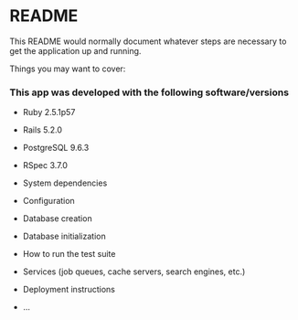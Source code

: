 # README

This README would normally document whatever steps are necessary to get the
application up and running.

Things you may want to cover:

### This app was developed with the following software/versions

 * Ruby 2.5.1p57
 * Rails 5.2.0
 * PostgreSQL 9.6.3
 * RSpec 3.7.0

* System dependencies

* Configuration

* Database creation

* Database initialization

* How to run the test suite

* Services (job queues, cache servers, search engines, etc.)

* Deployment instructions

* ...
